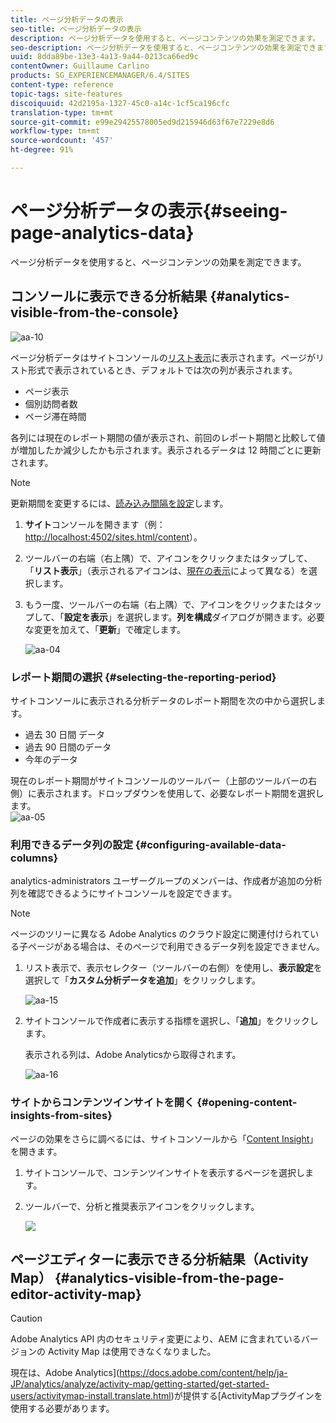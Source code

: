 ```yaml
---
title: ページ分析データの表示
seo-title: ページ分析データの表示
description: ページ分析データを使用すると、ページコンテンツの効果を測定できます。
seo-description: ページ分析データを使用すると、ページコンテンツの効果を測定できます。
uuid: 8dda89be-13e3-4a13-9a44-0213ca66ed9c
contentOwner: Guillaume Carlino
products: SG_EXPERIENCEMANAGER/6.4/SITES
content-type: reference
topic-tags: site-features
discoiquuid: 42d2195a-1327-45c0-a14c-1cf5ca196cfc
translation-type: tm+mt
source-git-commit: e99e29425578005ed9d215946d63f67e7229e8d6
workflow-type: tm+mt
source-wordcount: '457'
ht-degree: 91%

---
```



# ページ分析データの表示{#seeing-page-analytics-data}

ページ分析データを使用すると、ページコンテンツの効果を測定できます。

## コンソールに表示できる分析結果  {#analytics-visible-from-the-console}

![aa-10](assets/aa-10.png)

ページ分析データはサイトコンソールの[リスト表示](/help/sites-authoring/basic-handling.md#list-view)に表示されます。ページがリスト形式で表示されているとき、デフォルトでは次の列が表示されます。

* ページ表示
* 個別訪問者数
* ページ滞在時間

各列には現在のレポート期間の値が表示され、前回のレポート期間と比較して値が増加したか減少したかも示されます。表示されるデータは 12 時間ごとに更新されます。

>[!NOTE]
>
>更新期間を変更するには、[読み込み間隔を設定](/help/sites-administering/adobeanalytics-connect.md#configuring-the-import-interval)します。

1. **サイト**&#x200B;コンソールを開きます（例：[http://localhost:4502/sites.html/content](http://localhost:4502/sites.html/content)）。
1. ツールバーの右端（右上隅）で、アイコンをクリックまたはタップして、「**リスト表示**」（表示されるアイコンは、[現在の表示](/help/sites-authoring/basic-handling.md#viewing-and-selecting-resources)によって異なる）を選択します。

1. もう一度、ツールバーの右端（右上隅）で、アイコンをクリックまたはタップして、「**設定を表示**」を選択します。**列を構成**&#x200B;ダイアログが開きます。必要な変更を加えて、「**更新**」で確定します。

   ![aa-04](assets/aa-04.png)

### レポート期間の選択 {#selecting-the-reporting-period}

サイトコンソールに表示される分析データのレポート期間を次の中から選択します。

* 過去 30 日間 データ
* 過去 90 日間のデータ
* 今年のデータ

現在のレポート期間がサイトコンソールのツールバー（上部のツールバーの右側）に表示されます。ドロップダウンを使用して、必要なレポート期間を選択します。\
![aa-05](assets/aa-05.png)

### 利用できるデータ列の設定 {#configuring-available-data-columns}

analytics-administrators ユーザーグループのメンバーは、作成者が追加の分析列を確認できるようにサイトコンソールを設定できます。

>[!NOTE]
>
>ページのツリーに異なる Adobe Analytics のクラウド設定に関連付けられている子ページがある場合は、そのページで利用できるデータ列を設定できません。

1. リスト表示で、表示セレクター（ツールバーの右側）を使用し、**表示設定**&#x200B;を選択して「**カスタム分析データを追加**」をクリックします。

   ![aa-15](assets/aa-15.png)

1. サイトコンソールで作成者に表示する指標を選択し、「**追加**」をクリックします。

   表示される列は、Adobe Analyticsから取得されます。

   ![aa-16](assets/aa-16.png)

### サイトからコンテンツインサイトを開く {#opening-content-insights-from-sites}

ページの効果をさらに調べるには、サイトコンソールから「[Content Insight](/help/sites-authoring/content-insights.md)」を開きます。

1. サイトコンソールで、コンテンツインサイトを表示するページを選択します。
1. ツールバーで、分析と推奨表示アイコンをクリックします。

   ![](do-not-localize/chlimage_1-16.png)

## ページエディターに表示できる分析結果（Activity Map）  {#analytics-visible-from-the-page-editor-activity-map}

>[!CAUTION]
>
>Adobe Analytics API 内のセキュリティ変更により、AEM に含まれているバージョンの Activity Map は使用できなくなりました。
>
>現在は、Adobe Analytics](https://docs.adobe.com/content/help/ja-JP/analytics/analyze/activity-map/getting-started/get-started-users/activitymap-install.translate.html)が提供する[ActivityMapプラグインを使用する必要があります。
